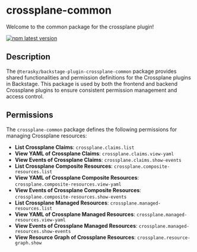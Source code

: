 # crossplane-common

Welcome to the common package for the crossplane plugin!

[![npm latest version](https://img.shields.io/npm/v/@terasky/backstage-plugin-crossplane-common/latest.svg)](https://www.npmjs.com/package/@terasky/backstage-plugin-crossplane-common)

## Description

The `@terasky/backstage-plugin-crossplane-common` package provides shared functionalities and permission definitions for the Crossplane plugins in Backstage. This package is used by both the frontend and backend Crossplane plugins to ensure consistent permission management and access control.

## Permissions

The `crossplane-common` package defines the following permissions for managing Crossplane resources:

- **List Crossplane Claims**: `crossplane.claims.list`
- **View YAML of Crossplane Claims**: `crossplane.claims.view-yaml`
- **View Events of Crossplane Claims**: `crossplane.claims.show-events`
- **List Crossplane Composite Resources**: `crossplane.composite-resources.list`
- **View YAML of Crossplane Composite Resources**: `crossplane.composite-resources.view-yaml`
- **View Events of Crossplane Composite Resources**: `crossplane.composite-resources.show-events`
- **List Crossplane Managed Resources**: `crossplane.managed-resources.list`
- **View YAML of Crossplane Managed Resources**: `crossplane.managed-resources.view-yaml`
- **View Events of Crossplane Managed Resources**: `crossplane.managed-resources.show-events`
- **View Resource Graph of Crossplane Resources**: `crossplane.resource-graph.show`
